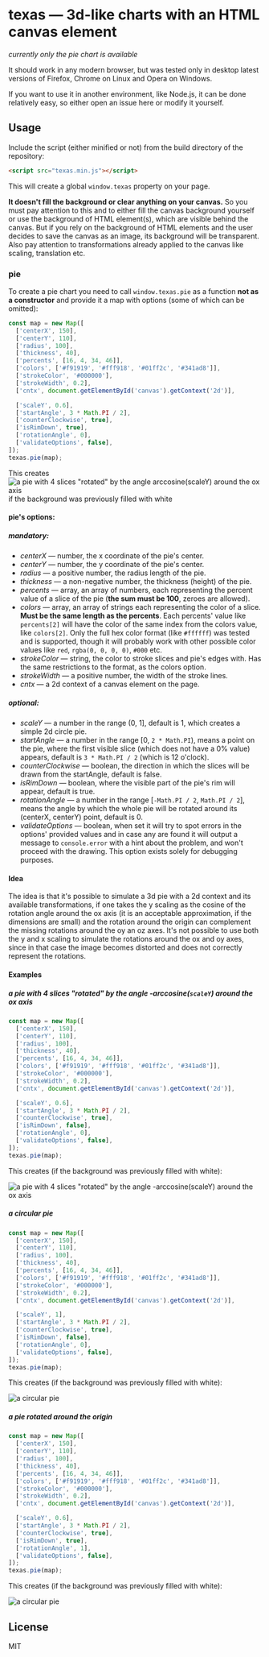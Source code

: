 # texas — 3d-like charts with an HTML canvas element

*currently only the pie chart is available*

It should work in any modern browser, but was tested only in desktop latest versions of Firefox, Chrome on Linux and Opera on Windows.

If you want to use it in another environment, like Node.js, it can be done relatively easy, so either open an issue here or modify it yourself.

## Usage

Include the script (either minified or not) from the build directory of the repository:

```html
<script src="texas.min.js"></script>
```

This will create a global `window.texas` property on your page.

**It doesn't fill the background or clear anything on your canvas.** So you must pay attention to this and to either fill the canvas background yourself or use the background of HTML element(s), which are visible behind the canvas. But if you rely on the background of HTML elements and the user decides to save the canvas as an image, its background will be transparent. Also pay attention to transformations already applied to the canvas like scaling, translation etc.

### pie

To create a pie chart you need to call `window.texas.pie` as a function **not as a constructor** and provide it a map with options (some of which can be omitted):

```javascript
const map = new Map([
  ['centerX', 150],
  ['centerY', 110],
  ['radius', 100],
  ['thickness', 40],
  ['percents', [16, 4, 34, 46]],
  ['colors', ['#f91919', '#fff918', '#01ff2c', '#341ad8']],
  ['strokeColor', '#000000'],
  ['strokeWidth', 0.2],
  ['cntx', document.getElementById('canvas').getContext('2d')],

  ['scaleY', 0.6],
  ['startAngle', 3 * Math.PI / 2],
  ['counterClockwise', true],
  ['isRimDown', true],
  ['rotationAngle', 0],
  ['validateOptions', false],
]);
texas.pie(map);
```

This creates ![a pie with 4 slices "rotated" by the angle arccosine(`scaleY`) around the ox axis](examples/scaled-4-slices-rim-down.png?raw=true "a pie with 4 slices \"rotated\" by the angle arccosine(`scaleY`) around the ox axis") if the background was previously filled with white

#### pie's options:

##### mandatory:

- *centerX* — number, the x coordinate of the pie's center.
- *centerY* — number, the y coordinate of the pie's center.
- *radius* — a positive number, the radius length of the pie.
- *thickness* — a non-negative number, the thickness (height) of the pie.
- *percents* — array, an array of numbers, each representing the percent value of a slice of the pie (**the sum must be 100**, zeroes are allowed).
- *colors* — array, an array of strings each representing the color of a slice. **Must be the same length as the percents**. Each percents' value like `percents[2]` will have the color of the same index from the colors value, like `colors[2]`.
Only the full hex color format (like `#ffffff`) was tested and is supported, though it will probably work with other possible color values like `red`, `rgba(0, 0, 0, 0)`, `#000` etc.
- *strokeColor* — string, the color to stroke slices and pie's edges with. Has the same restrictions to the format, as the colors option.
- *strokeWidth* — a positive number, the width of the stroke lines.
- *cntx* — a 2d context of a canvas element on the page.

##### optional:

- *scaleY* — a number in the range (0, 1], default is 1, which creates a simple 2d circle pie.
- *startAngle* — a number in the range [0, `2 * Math.PI`), means a point on the pie, where the first visible slice (which does not have a 0% value) appears, default is `3 * Math.PI / 2` (which is 12 o'clock).
- *counterClockwise* — boolean, the direction in which the slices will be drawn from the startAngle, default is false.
- *isRimDown* — boolean, where the visible part of the pie's rim will appear, default is true.
- *rotationAngle* — a number in the range [`-Math.PI / 2`, `Math.PI / 2`], means the angle by which the whole pie will be rotated around its (centerX, centerY) point, default is 0.
- *validateOptions* — boolean, when set it will try to spot errors in the options' provided values and in case any are found it will output a message to `console.error` with a hint about the problem, and won't proceed with the drawing. This option exists solely for debugging purposes.

#### Idea

The idea is that it's possible to simulate a 3d pie with a 2d context and its available transformations, if one takes the y scaling as the cosine of the rotation angle around the ox axis (it is an acceptable approximation, if the dimensions are small) and the rotation around the origin can complement the missing rotations around the oy an oz axes. It's not possible to use both the y and x scaling to simulate the rotations around the ox and oy axes, since in that case the image becomes distorted and does not correctly represent the rotations.

#### Examples

##### a pie with 4 slices "rotated" by the angle -arccosine(`scaleY`) around the ox axis
```javascript
const map = new Map([
  ['centerX', 150],
  ['centerY', 110],
  ['radius', 100],
  ['thickness', 40],
  ['percents', [16, 4, 34, 46]],
  ['colors', ['#f91919', '#fff918', '#01ff2c', '#341ad8']],
  ['strokeColor', '#000000'],
  ['strokeWidth', 0.2],
  ['cntx', document.getElementById('canvas').getContext('2d')],

  ['scaleY', 0.6],
  ['startAngle', 3 * Math.PI / 2],
  ['counterClockwise', true],
  ['isRimDown', false],
  ['rotationAngle', 0],
  ['validateOptions', false],
]);
texas.pie(map);
```

This creates (if the background was previously filled with white):

![a pie with 4 slices "rotated" by the angle -arccosine(`scaleY`) around the ox axis](examples/scaled-4-slices-rim-up.png?raw=true "")

##### a circular pie
```javascript
const map = new Map([
  ['centerX', 150],
  ['centerY', 110],
  ['radius', 100],
  ['thickness', 40],
  ['percents', [16, 4, 34, 46]],
  ['colors', ['#f91919', '#fff918', '#01ff2c', '#341ad8']],
  ['strokeColor', '#000000'],
  ['strokeWidth', 0.2],
  ['cntx', document.getElementById('canvas').getContext('2d')],

  ['scaleY', 1],
  ['startAngle', 3 * Math.PI / 2],
  ['counterClockwise', true],
  ['isRimDown', false],
  ['rotationAngle', 0],
  ['validateOptions', false],
]);
texas.pie(map);
```

This creates (if the background was previously filled with white):

![a circular pie](examples/not-scaled-4-slices.png?raw=true "")

##### a pie rotated around the origin
```javascript
const map = new Map([
  ['centerX', 150],
  ['centerY', 110],
  ['radius', 100],
  ['thickness', 40],
  ['percents', [16, 4, 34, 46]],
  ['colors', ['#f91919', '#fff918', '#01ff2c', '#341ad8']],
  ['strokeColor', '#000000'],
  ['strokeWidth', 0.2],
  ['cntx', document.getElementById('canvas').getContext('2d')],

  ['scaleY', 0.6],
  ['startAngle', 3 * Math.PI / 2],
  ['counterClockwise', true],
  ['isRimDown', true],
  ['rotationAngle', 1],
  ['validateOptions', false],
]);
texas.pie(map);
```

This creates (if the background was previously filled with white):

![a circular pie](examples/scaled-4-slices-rotated.png?raw=true "")

## License

MIT

